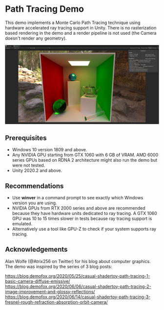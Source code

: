 # Path Tracing Demo

This demo implements a Monte Carlo Path Tracing technique using hardware accelerated ray tracing support in Unity. There is no rasterization based rendering in the demo and a render pipeline is not used (the Camera doesn't render any geometry).

<img src="Images/397D40F8-9241-49FD-8063-1386E574D217.png" width="1280">

## Prerequisites

* Windows 10 version 1809 and above.
* Any NVIDIA GPU starting from GTX 1060 with 6 GB of VRAM. AMD 6000 series GPUs based on RDNA 2 architecture might also run the demo but were not tested.
* Unity 2020.2 and above.

## Recommendations

* Use **winver** in a command prompt to see exactly which Windows version you are using.
* NVIDIA GPUs from RTX 2000 series and above are recommended because they have hardware units dedicated to ray tracing. A GTX 1060 GPU was 10 to 15 times slower in tests because ray tracing support is emulated.
* Alternatively use a tool like GPU-Z to check if your system supports ray tracing.

## Acknowledgements

Alan Wolfe (@Atrix256 on Twitter) for his blog about computer graphics. The demo was inspired by the series of 3 blog posts:

https://blog.demofox.org/2020/05/25/casual-shadertoy-path-tracing-1-basic-camera-diffuse-emissive/
https://blog.demofox.org/2020/06/06/casual-shadertoy-path-tracing-2-image-improvement-and-glossy-reflections/
https://blog.demofox.org/2020/06/14/casual-shadertoy-path-tracing-3-fresnel-rough-refraction-absorption-orbit-camera/
